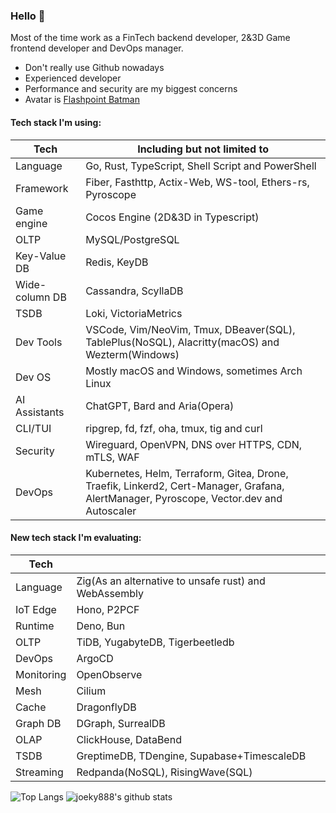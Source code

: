 ### Hello 👋

Most of the time work as a FinTech backend developer, 2&3D Game frontend developer and DevOps manager.

* Don't really use Github nowadays
* Experienced developer
* Performance and security are my biggest concerns
* Avatar is [Flashpoint Batman](https://vsbattles.fandom.com/wiki/Batman_(Thomas_Wayne))

#### Tech stack I'm using:

| Tech           | Including but not limited to                                                                                                            |
| -------------- | --------------------------------------------------------------------------------------------------------------------------------------- |
| Language       | Go, Rust, TypeScript, Shell Script and PowerShell                                                                                       |
| Framework      | Fiber, Fasthttp, Actix-Web, WS-tool, Ethers-rs, Pyroscope                                                                               |
| Game engine    | Cocos Engine (2D&3D in Typescript)                                                                                                      |
| OLTP           | MySQL/PostgreSQL                                                                                                                        |
| Key-Value DB   | Redis, KeyDB                                                                                                                            |
| Wide-column DB | Cassandra, ScyllaDB                                                                                                                     |
| TSDB           | Loki, VictoriaMetrics                                                                                                                   |
| Dev Tools      | VSCode, Vim/NeoVim, Tmux, DBeaver(SQL), TablePlus(NoSQL), Alacritty(macOS) and Wezterm(Windows)                                         |
| Dev OS         | Mostly macOS and Windows, sometimes Arch Linux                                                                                          |
| AI Assistants  | ChatGPT, Bard and Aria(Opera)                                                                                                           |
| CLI/TUI        | ripgrep, fd, fzf, oha, tmux, tig and curl                                                                                               |
| Security       | Wireguard, OpenVPN, DNS over HTTPS, CDN, mTLS, WAF                                                                                      |
| DevOps         | Kubernetes, Helm, Terraform, Gitea, Drone, Traefik, Linkerd2, Cert-Manager, Grafana, AlertManager, Pyroscope, Vector.dev and Autoscaler |

#### New tech stack I'm evaluating:

| Tech       |                                                       |
| ---------- | ----------------------------------------------------- |
| Language   | Zig(As an alternative to unsafe rust) and WebAssembly |
| IoT Edge   | Hono, P2PCF                                           |
| Runtime    | Deno, Bun                                             |
| OLTP       | TiDB, YugabyteDB, Tigerbeetledb                       |
| DevOps     | ArgoCD                                                |
| Monitoring | OpenObserve                                           |
| Mesh       | Cilium                                                |
| Cache      | DragonflyDB                                           |
| Graph DB   | DGraph, SurrealDB                                     |
| OLAP       | ClickHouse, DataBend                                  |
| TSDB       | GreptimeDB, TDengine, Supabase+TimescaleDB            |
| Streaming  | Redpanda(NoSQL), RisingWave(SQL)                      |

![Top Langs](https://github-readme-stats.vercel.app/api/top-langs/?username=joeky888&hide=html&theme=dark)
![joeky888's github stats](https://github-readme-stats.vercel.app/api?username=joeky888&show_icons=true&count_private=true&line_height=40&theme=synthwave)

